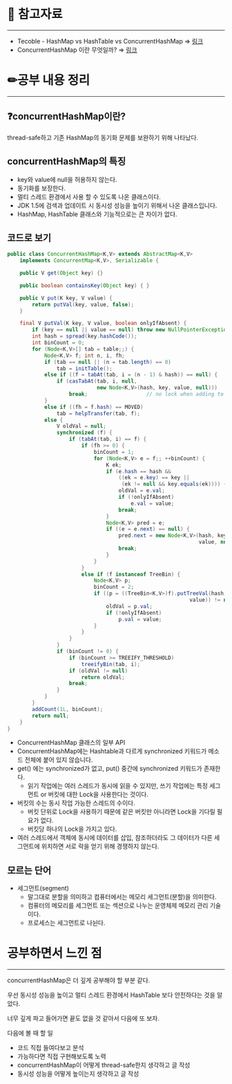 # 🔗 참고자료

---

- Tecoble - HashMap vs HashTable vs ConcurrentHashMap ⇒ [링크](https://tecoble.techcourse.co.kr/post/2021-11-26-hashmap-hashtable-concurrenthashmap/)
- ConcurrentHashMap 이란 무엇일까? ⇒ [링크](https://devlog-wjdrbs96.tistory.com/269)

# ✏공부 내용 정리

---

## ❓concurrentHashMap이란?

thread-safe하고 기존 HashMap의 동기화 문제를 보완하기 위해 나타났다.

## concurrentHashMap의 특징

- key와 value에 null을 허용하지 않는다.
- 동기화를 보장한다.
- 멀티 스레드 환경에서 사용 할 수 있도록 나온 클래스이다.
- JDK 1.5에 검색과 업데이트 시 동시성 성능을 높이기 위해서 나온 클래스입니다.
- HashMap, HashTable 클래스와 기능적으로는 큰 차이가 없다.

## 코드로 보기

```java
public class ConcurrentHashMap<K,V> extends AbstractMap<K,V>
    implements ConcurrentMap<K,V>, Serializable {

    public V get(Object key) {}

    public boolean containsKey(Object key) { }

    public V put(K key, V value) {
        return putVal(key, value, false);
    }

    final V putVal(K key, V value, boolean onlyIfAbsent) {
        if (key == null || value == null) throw new NullPointerException();
        int hash = spread(key.hashCode());
        int binCount = 0;
        for (Node<K,V>[] tab = table;;) {
            Node<K,V> f; int n, i, fh;
            if (tab == null || (n = tab.length) == 0)
                tab = initTable();
            else if ((f = tabAt(tab, i = (n - 1) & hash)) == null) {
                if (casTabAt(tab, i, null,
                             new Node<K,V>(hash, key, value, null)))
                    break;                   // no lock when adding to empty bin
            }
            else if ((fh = f.hash) == MOVED)
                tab = helpTransfer(tab, f);
            else {
                V oldVal = null;
                synchronized (f) {
                    if (tabAt(tab, i) == f) {
                        if (fh >= 0) {
                            binCount = 1;
                            for (Node<K,V> e = f;; ++binCount) {
                                K ek;
                                if (e.hash == hash &&
                                    ((ek = e.key) == key ||
                                     (ek != null && key.equals(ek)))) {
                                    oldVal = e.val;
                                    if (!onlyIfAbsent)
                                        e.val = value;
                                    break;
                                }
                                Node<K,V> pred = e;
                                if ((e = e.next) == null) {
                                    pred.next = new Node<K,V>(hash, key,
                                                              value, null);
                                    break;
                                }
                            }
                        }
                        else if (f instanceof TreeBin) {
                            Node<K,V> p;
                            binCount = 2;
                            if ((p = ((TreeBin<K,V>)f).putTreeVal(hash, key,
                                                           value)) != null) {
                                oldVal = p.val;
                                if (!onlyIfAbsent)
                                    p.val = value;
                            }
                        }
                    }
                }
                if (binCount != 0) {
                    if (binCount >= TREEIFY_THRESHOLD)
                        treeifyBin(tab, i);
                    if (oldVal != null)
                        return oldVal;
                    break;
                }
            }
        }
        addCount(1L, binCount);
        return null;
    }
}
```

- ConcurrentHashMap 클래스의 일부 API
- ConcurrentHashMap에는 Hashtable과 다르게 synchronized 키워드가 메소드 전체에 붙어 있지 않습니다.
- get() 에는 synchronized가 없고, put() 중간에 synchronized 키워드가 존재한다.
    - 읽기 작업에는 여러 스레드가 동시에 읽을 수 있지만,
      쓰기 작업에는 특정 세그먼트 or 버킷에 대한 Lock을 사용한다는 것이다.
- 버킷의 수는 동시 작업 가능한 스레드의 수이다.
    - 버킷 단위로 Lock을 사용하기 때문에 같은 버킷만 아니라면 Lock을 기다릴 필요가 없다.
    - 버킷당 하나의 Lock을 가지고 있다.
- 여러 스레드에서 객체에 동시에 데이터를 삽입, 참조하더라도 그 데이터가 다른 세그먼트에 위치하면 서로 락을 얻기 위해 경쟁하지 않는다.

## 모르는 단어

- 세그먼트(segment)
    - 말그대로 분할을 의미하고 컴퓨터에서는 메모리 세그먼트(분할)을 의미한다.
    - 컴퓨터의 메모리를 세그먼트 또는 섹션으로 나누는 운영체제 메모리 관리 기술이다.
    - 프로세스는 세그먼트로 나뉜다.

# 공부하면서 느낀 점

---

concurrentHashMap은 더 깊게 공부해야 할 부분 같다.

우선 동시성 성능을 높이고 멀티 스레드 환경에서 HashTable 보다 안전하다는 것을 알았다.

너무 깊게 파고 들어가면 끝도 없을 것 같아서 다음에 또 보자.

다음에 볼 때 할 일

- 코드 직접 들여다보고 분석
- 가능하다면 직접 구현해보도록 노력
- concurrentHashMap이 어떻게 thread-safe한지 생각하고 글 작성
- 동시성 성능을 어떻게 높이는지 생각하고 글 작성